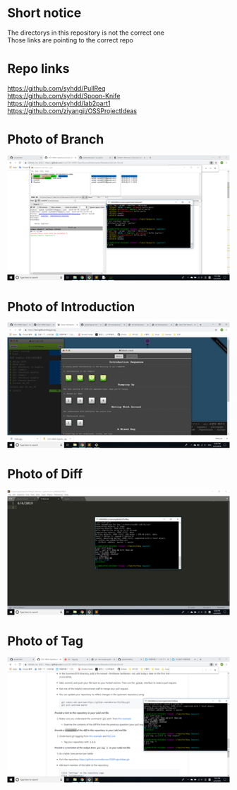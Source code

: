 # Short notice  
The directorys in this repository is not the correct one  
Those links are pointing to the correct repo  
# Repo links
https://github.com/syhdd/PullReq  
https://github.com/syhdd/Spoon-Knife  
https://github.com/syhdd/lab2part1  
https://github.com/ziyangji/OSSProjectIdeas  
# Photo of Branch  
![syhdd](Branch.png)
# Photo of Introduction  
![syhdd](introduction.png)
# Photo of Diff  
![syhdd](diff.png)
# Photo of Tag  
![syhdd](tag.png)
